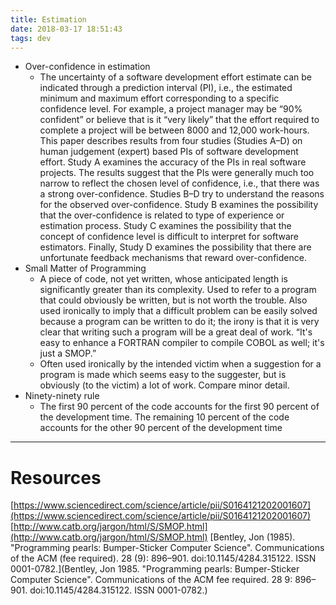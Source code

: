 ```yaml
---
title: Estimation
date: 2018-03-17 18:51:43
tags: dev
---
```


- Over-confidence in estimation
  - The uncertainty of a software development effort estimate can be indicated through a prediction interval (PI), i.e., the estimated minimum and maximum effort corresponding to a specific confidence level. For example, a project manager may be “90% confident” or believe that is it “very likely” that the effort required to complete a project will be between 8000 and 12,000 work-hours. This paper describes results from four studies (Studies A–D) on human judgement (expert) based PIs of software development effort. Study A examines the accuracy of the PIs in real software projects. The results suggest that the PIs were generally much too narrow to reflect the chosen level of confidence, i.e., that there was a strong over-confidence. Studies B–D try to understand the reasons for the observed over-confidence. Study B examines the possibility that the over-confidence is related to type of experience or estimation process. Study C examines the possibility that the concept of confidence level is difficult to interpret for software estimators. Finally, Study D examines the possibility that there are unfortunate feedback mechanisms that reward over-confidence.
- Small Matter of Programming
  - A piece of code, not yet written, whose anticipated length is significantly greater than its complexity. Used to refer to a program that could obviously be written, but is not worth the trouble. Also used ironically to imply that a difficult problem can be easily solved because a program can be written to do it; the irony is that it is very clear that writing such a program will be a great deal of work. “It's easy to enhance a FORTRAN compiler to compile COBOL as well; it's just a SMOP.”
  - Often used ironically by the intended victim when a suggestion for a program is made which seems easy to the suggester, but is obviously (to the victim) a lot of work. Compare minor detail.
- Ninety-ninety rule
  - The first 90 percent of the code accounts for the first 90 percent of the development time. The remaining 10 percent of the code accounts for the other 90 percent of the development time

---
# Resources

[https://www.sciencedirect.com/science/article/pii/S0164121202001607](https://www.sciencedirect.com/science/article/pii/S0164121202001607)
[http://www.catb.org/jargon/html/S/SMOP.html](http://www.catb.org/jargon/html/S/SMOP.html)
[Bentley, Jon (1985). "Programming pearls: Bumper-Sticker Computer Science". Communications of the ACM (fee required). 28 (9): 896–901. doi:10.1145/4284.315122. ISSN 0001-0782.](Bentley, Jon 1985. "Programming pearls: Bumper-Sticker Computer Science". Communications of the ACM fee required. 28 9: 896–901. doi:10.1145/4284.315122. ISSN 0001-0782.)
